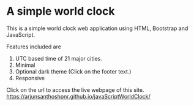 A simple world clock
====================

This is a simple world clock web application using HTML, Bootstrap and JavaScript.

Features included are
  1. UTC based time of 21 major cities.
  2. Minimal
  3. Optional dark theme (Click on the footer text.)
  4. Responsive
  
Click on the url to access the live webpage of this site.
https://arjunsanthoshpnr.github.io/javaScriptWorldClock/
